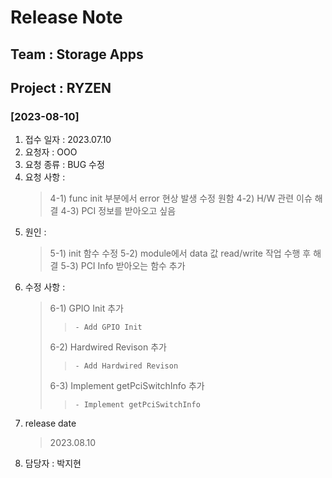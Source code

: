 # Release Note

## Team : Storage Apps
## Project : RYZEN

### [2023-08-10]
1. 접수 일자 : 2023.07.10
2. 요청자 : OOO
3. 요청 종류  : BUG 수정
4. 요청 사항 :
    > 4-1) func init 부분에서 error 현상 발생 수정 원함
    > 4-2) H/W 관련 이슈 해결
    > 4-3) PCI 정보를 받아오고 싶음
5. 원인 :
    > 5-1) init 함수 수정
    > 5-2) module에서 data 값 read/write 작업 수행 후 해결
    > 5-3) PCI Info 받아오는 함수 추가
6. 수정 사항 :
    > 6-1) GPIO Init 추가
    > >     - Add GPIO Init 
    > 6-2) Hardwired Revison 추가
    > >     - Add Hardwired Revison
    > 6-3) Implement getPciSwitchInfo 추가
    > >     - Implement getPciSwitchInfo
7. release date
    > 2023.08.10
8. 담당자 : 박지현
